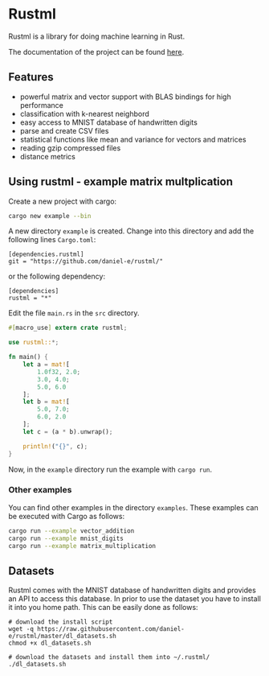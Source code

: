 # Rustml

Rustml is a library for doing machine learning in Rust. 

The documentation of the project can be found [here](http://daniel-e.github.io/rustml/rustml).

## Features 

* powerful matrix and vector support with BLAS bindings for high performance 
* classification with k-nearest neighbord
* easy access to MNIST database of handwritten digits
* parse and create CSV files
* statistical functions like mean and variance for vectors and matrices
* reading gzip compressed files
* distance metrics

## Using rustml - example matrix multplication

Create a new project with cargo:

```bash
cargo new example --bin
```

A new directory `example` is created. Change into this directory and add the following lines `Cargo.toml`:
```
[dependencies.rustml]
git = "https://github.com/daniel-e/rustml/"
```

or the following dependency:
```
[dependencies]
rustml = "*"
```

Edit the file `main.rs` in the `src` directory.

```rust
#[macro_use] extern crate rustml;

use rustml::*;

fn main() {
    let a = mat![
        1.0f32, 2.0;
        3.0, 4.0;
        5.0, 6.0
    ];
    let b = mat![
        5.0, 7.0;
        6.0, 2.0
    ];
    let c = (a * b).unwrap();

    println!("{}", c);
}
```

Now, in the `example` directory run the example with `cargo run`.

### Other examples

You can find other examples in the directory `examples`. These examples can be executed with
Cargo as follows:

```bash
cargo run --example vector_addition
cargo run --example mnist_digits
cargo run --example matrix_multiplication
``` 

## Datasets

Rustml comes with the MNIST database of handwritten digits and provides
an API to access this database. In prior to use the dataset you have to
install it into you home path. This can be easily done as follows:

```
# download the install script
wget -q https://raw.githubusercontent.com/daniel-e/rustml/master/dl_datasets.sh
chmod +x dl_datasets.sh

# download the datasets and install them into ~/.rustml/
./dl_datasets.sh
```

